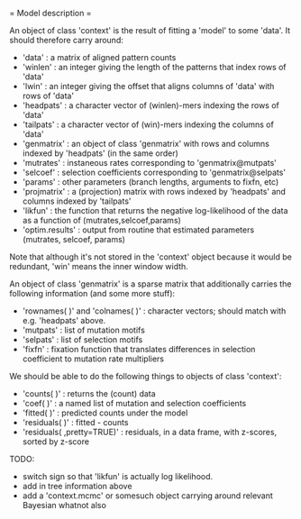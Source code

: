 = Model description =

An object of class 'context' is the result of fitting a 'model' to some 'data'.
It should therefore carry around:
- 'data' : a matrix of aligned pattern counts
- 'winlen' : an integer giving the length of the patterns that index rows of 'data'
- 'lwin' : an integer giving the offset that aligns columns of 'data' with rows of 'data'
- 'headpats' : a character vector of (winlen)-mers indexing the rows of 'data'
- 'tailpats' : a character vector of (win)-mers indexing the columns of 'data'
- 'genmatrix' : an object of class 'genmatrix' with rows and columns indexed by 'headpats' (in the same order)
- 'mutrates' : instaneous rates corresponding to 'genmatrix@mutpats'
- 'selcoef' : selection coefficients corresponding to 'genmatrix@selpats'
- 'params' : other parameters (branch lengths, arguments to fixfn, etc)
- 'projmatrix' : a (projection) matrix with rows indexed by 'headpats' and columns indexed by 'tailpats'
- 'likfun' : the function that returns the negative log-likelihood of the data as a function of (mutrates,selcoef,params)
- 'optim.results' : output from routine that estimated parameters (mutrates, selcoef, params)


Note that although it's not stored in the 'context' object because it would be redundant, 'win' means the inner window width.

An object of class 'genmatrix' is a sparse matrix that additionally carries the following information (and some more stuff):
- 'rownames( )' and 'colnames( )' : character vectors; should match with e.g. 'headpats' above.
- 'mutpats' : list of mutation motifs
- 'selpats' : list of selection motifs
- 'fixfn' : fixation function that translates differences in selection coefficient to mutation rate multipliers

We should be able to do the following things to objects of class 'context':
- 'counts( )' : returns the (count) data
- 'coef( )' : a named list of mutation and selection coefficients
- 'fitted( )' : predicted counts under the model
- 'residuals( )' : fitted - counts
- 'residuals( ,pretty=TRUE)' : residuals, in a data frame, with z-scores, sorted by z-score


TODO:
- switch sign so that 'likfun' is actually log likelihood.
- add in tree information above
- add a 'context.mcmc' or somesuch object carrying around relevant Bayesian whatnot also

